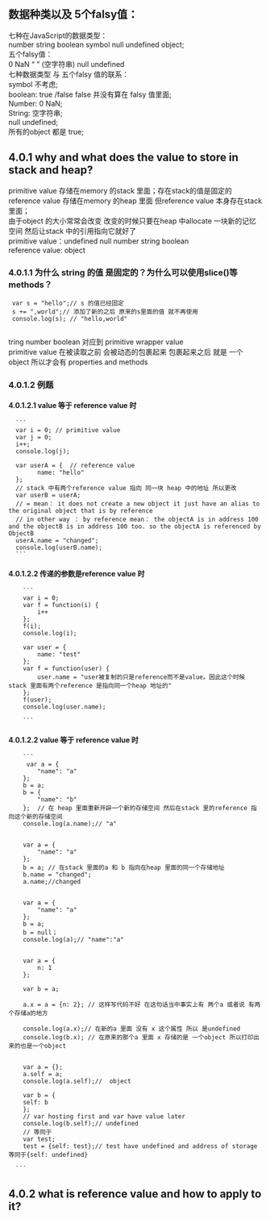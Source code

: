 ## 数据种类以及 5个falsy值：<br> 
七种在JavaScript的数据类型：<br>
number string boolean symbol null undefined object;<br>
五个falsy值：<br>
0  NaN “ ” (空字符串) null undefined<br>
七种数据类型 与 五个falsy 值的联系：<br>
symbol 不考虑;<br>
boolean: true /false false 并没有算在 falsy 值里面;<br>
Number: 0 NaN;<br>
String: 空字符串;<br>
null undefined;<br>
所有的object 都是 true;<br>


## 4.0.1 why and what does the value to store in stack and heap?  <br>
primitive value 存储在memory 的stack 里面；存在stack的值是固定的<br>
reference value 存储在memory 的heap 里面 但reference value 本身存在stack里面；<br>
由于object 的大小常常会改变 改变的时候只要在heap 中allocate 一块新的记忆空间 然后让stack 中的引用指向它就好了<br>
primitive value：undefined null number  string boolean<br>
reference value: object<br>

### 4.0.1.1 为什么 string 的值 是固定的？为什么可以使用slice()等 methods？<br>


```
 var s = "hello";// s 的值已经固定 
 s += ",world";// 添加了新的之后 原来的s里面的值 就不再使用 
 console.log(s); // "hello,world"
      
```

 tring number boolean  对应到 primitive wrapper value <br>
 primitive value 在被读取之前 会被动态的包裹起来 包裹起来之后 就是 一个object  所以才会有 properties  and methods<br>


      


### 4.0.1.2  例题 <br>


#### 4.0.1.2.1  value 等于 reference value 时 <br>

      ```       
      var i = 0; // primitive value 
      var j = 0;
      i++;
      console.log(j);

      var userA = {  // reference value 
            name: "hello"
      };
      // stack 中有两个reference value 指向 同一块 heap 中的地址 所以更改 
      var userB = userA; 
      // = mean： it does not create a new object it just have an alias to the original object that is by reference
      // in other way ： by reference mean： the objectA is in address 100 and the objectB is in address 100 too. so the objectA is referenced by ObjectB 
      userA.name = "changed";
      console.log(userB.name);
      ``` 

        
        
#### 4.0.1.2.2 传递的参数是reference value 时<br>
        
        ```         
        var i = 0;
        var f = function(i) {
            i++
        };
        f(i);
        console.log(i);

        var user = {
            name: "test"
        };
        var f = function(user) {
            user.name = "user被复制的只是reference而不是value。因此这个时候stack 里面有两个reference 是指向同一个heap 地址的"
        };
        f(user);
        console.log(user.name);        
        
        ```
        
   #### 4.0.1.2.2  value 等于 reference value 时  <br>   
    
        ```
         var a = {
            "name": "a"
        };
        b = a;
        b = {
            "name": "b"
        };  // 在 heap 里面重新开辟一个新的存储空间 然后在stack 里的reference 指向这个新的存储空间 
        console.log(a.name);// "a"
        
        
        var a = {
            "name": "a"
        };
        b = a; // 在stack 里面的a 和 b 指向在heap 里面的同一个存储地址 
        b.name = "changed"; 
        a.name;//changed 

        
        var a = {
            "name": "a"
        };
        b = a;
        b = null；
        console.log(a);// "name":"a"

        
        var a = {
            n: 1
        };
        
        var b = a; 
        
        a.x = a = {n: 2}; // 这样写代码不好 在这句话当中事实上有 两个a 或者说 有两个存储a的地方 
        
        console.log(a.x);// 在新的a 里面 没有 x 这个属性 所以 是undefined 
        console.log(b.x); // 在原来的那个a 里面 x 存储的是 一个object 所以打印出来的也是一个object        

        
        var a = {};
        a.self = a;
        console.log(a.self);//  object 
        
        var b = {
        self: b
        };
        // var hosting first and var have value later 
        console.log(b.self);// undefined 
        // 等同于 
        var test;
        test = {self: test};// test have undefined and address of storage  等同于{self: undefined}
       
      ```

## 4.0.2 what is reference value and how to apply to it?<br>

